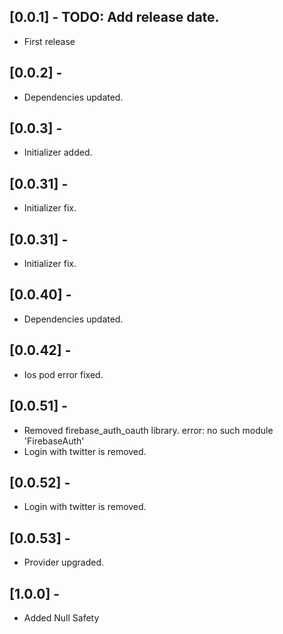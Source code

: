 ## [0.0.1] - TODO: Add release date.
* First release
## [0.0.2] -
* Dependencies updated.
## [0.0.3] -
* Initializer added.
## [0.0.31] -
* Initializer fix.
## [0.0.31] -
* Initializer fix.
## [0.0.40] -
* Dependencies updated.
## [0.0.42] -
* Ios pod error fixed.
## [0.0.51] -
* Removed firebase_auth_oauth library. error: no such module 'FirebaseAuth'
* Login with twitter is removed.
## [0.0.52] -
* Login with twitter is removed.
## [0.0.53] -
* Provider upgraded.
## [1.0.0] -
* Added Null Safety